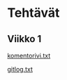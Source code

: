 # Tehtävät

## Viikko 1
[komentorivi.txt](https://github.com/alannesanni/ot-harjoitustyo/blob/master/laskarit/komentorivi.txt)

[gitlog.txt](https://github.com/alannesanni/ot-harjoitustyo/blob/master/laskarit/gitlog.txt)


